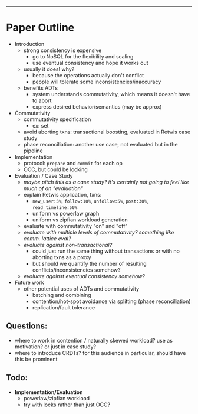 ----------------------
# Paper Outline
- Introduction
  - strong consistency is expensive
    - go to NoSQL for the flexibility and scaling
    - use eventual consistency and hope it works out
  - usually it does! why?
      - because the operations actually don't conflict
      - people will tolerate some inconsistencies/inaccuracy 
  - benefits ADTs
    - system understands commutativity, which means it doesn't have to abort
    - express desired behavior/semantics (may be approx)
- Commutativity
  - commutativity specification
    - ex: set
  - avoid aborting txns: transactional boosting, evaluated in Retwis case study
  - phase reconciliation: another use case, not evaluated but in the pipeline
- Implementation
  - protocol: `prepare` and `commit` for each op
  - OCC, but could be locking
- Evaluation / Case Study
  - *maybe pitch this as a case study? it's certainly not going to feel like much of an "evaluation"*
  - explain Retwis application, txns:
    - `new_user:5%`, `follow:10%`, `unfollow:5%`, `post:30%`, `read_timeline:50%`
    - uniform vs powerlaw graph
    - uniform vs zipfian workload generation
  - evaluate with commutativity "on" and "off"
  - *evaluate with multiple levels of commutativity? something like comm. lattice eval?*
  - *evaluate against non-transactional?*
    - could just run the same thing without transactions or with no aborting txns as a proxy
    - but should we quantify the number of resulting conflicts/inconsistencies somehow?
  - *evaluate against eventual consistency somehow?*
- Future work
  - other potential uses of ADTs and commutativity
    - batching and combining
    - contention/hot-spot avoidance via splitting (phase reconciliation)
    - replication/fault tolerance

## Questions:
- where to work in contention / naturally skewed workload? use as motivation? or just in case study?
- where to introduce CRDTs? for this audience in particular, should have this be prominent

## Todo:
- **Implementation/Evaluation**
  - powerlaw/zipfian workload
  - try with locks rather than just OCC?
